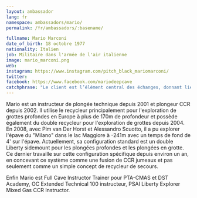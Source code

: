 ```yaml
---
layout: ambassador
lang: fr
namespace: ambassadors/mario/
permalink: /fr/ambassadors/:basename/

fullname: Mario Marconi
date_of_birth: 18 octobre 1977
nationality: Italien
job: Militaire dans l'armée de l'air italienne
image: mario_marconi.png
web: 
instagram: https://www.instagram.com/pitch_black_mariomarconi/
twitter:
facebook: https://www.facebook.com/mariodeepcave
catchphrase: "Le client est l’élément central des échanges, donnant lieu à la création d’une pièce d'art faite sur mesure. Tout simplement la meilleure combinaison étanche que j'ai utilisée au cours des 25 dernières années"
---
```

Mario est un instructeur de plongée technique depuis 2001 et plongeur CCR depuis 2002. Il utilise le recycleur principalement pour l'exploration de grottes profondes en Europe à plus de 170m de profondeur et possède également du double recycleur pour l'exploration de grottes depuis 2004. En 2008, avec Pim van Der Horst et Alessandro Scuotto, il a pu explorer l'épave du "Milano" dans le lac Maggiore à -241m avec un temps de fond de 4' sur l'épave. Actuellement, sa configuration standard est un double Liberty sidemount pour les plongées profondes et les plongées en grotte. Ce dernier travaille sur cette configuration spécifique depuis environ un an, en concevant ce système comme une fusion de CCR jumeaux et pas seulement comme un simple concept de recycleur de secours.

Enfin Mario est Full Cave Instructor Trainer pour PTA-CMAS et DST Academy, OC Extended Technical 100 instructeur, PSAI Liberty Explorer Mixed Gas CCR Instructor.

